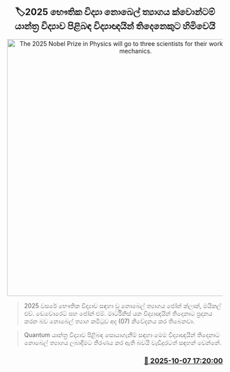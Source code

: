 <p align='center'><b><h2 align='center' title='The 2025 Nobel Prize in Physics will go to three scientists for their work on quantum mechanics.'>🏷2025 භෞතික විද්‍යා නොබෙල් ත්‍යාගය ක්වොන්ටම් යාන්ත්‍ර විද්‍යාව පිළිබඳ විද්‍යාඥයින් තිදෙනෙකුට හිමිවෙයි</h2></b></p>
<p align='center'><img src='https://helakuru.sgp1.cdn.digitaloceanspaces.com/esana/images/lib/nobel-2025-kl.jpg' width='600' alt='The 2025 Nobel Prize in Physics will go to three scientists for their work on quantum mechanics.'></p>

> 2025 වසරේ භෞතික විද්‍යාව සඳහා වූ නොබෙල් ත්‍යාගය ජෝන් ක්ලාක්, මයිකල් එච්. ඩෙවොරෙට් සහ ජෝන් එම්. මාර්ටිනිස් යන විද්‍යාඥයින් තිදෙනාට ප්‍රදානය කරන බව නොබෙල් ත්‍යාග කමිටුව අද (07) නිවේදනය කර තිබෙනවා.

> Quantum යාන්ත්‍ර විද්‍යාව පිළිබඳ සොයාගැනීම් සඳහා මෙම විද්‍යාඥයින් තිදෙනාට නොබෙල් ත්‍යාගය ලබාදීමට තීරණය කර ඇති බවයි වැඩිදුරටත් සඳහන් වෙන්නේ.



<h3 align='right'><a href='https://www.helakuru.lk/esana/p/114276/'>📅 2025-10-07 17:20:00</a></h3>
